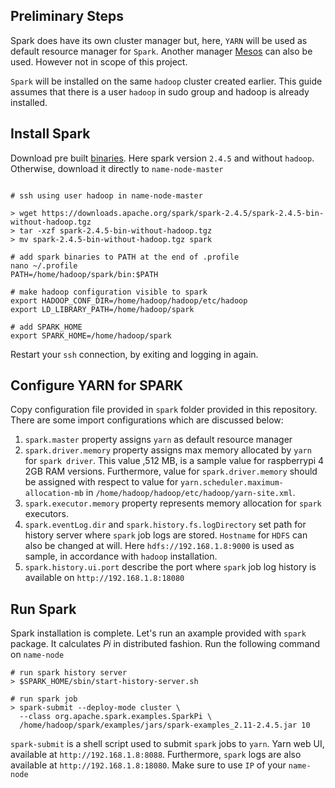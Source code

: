 ## Preliminary Steps
Spark does have its own cluster manager but, here, `YARN` will be used
as default resource manager for `Spark`. Another manager [Mesos](https://mesos.apache.org/) 
can also be used. However not in scope of this project.

`Spark` will be installed on the same `hadoop` cluster created earlier.
This guide assumes that there is a user `hadoop` in sudo group and hadoop
is already installed.

## Install Spark

Download pre built [binaries](https://downloads.apache.org/spark/spark-2.4.5/spark-2.4.5-bin-without-hadoop.tgz).
Here spark version `2.4.5` and without `hadoop`. Otherwise, download
it directly to `name-node-master`

```shell script

# ssh using user hadoop in name-node-master

> wget https://downloads.apache.org/spark/spark-2.4.5/spark-2.4.5-bin-without-hadoop.tgz
> tar -xzf spark-2.4.5-bin-without-hadoop.tgz
> mv spark-2.4.5-bin-without-hadoop.tgz spark

# add spark binaries to PATH at the end of .profile 
nano ~/.profile
PATH=/home/hadoop/spark/bin:$PATH

# make hadoop configuration visible to spark
export HADOOP_CONF_DIR=/home/hadoop/hadoop/etc/hadoop
export LD_LIBRARY_PATH=/home/hadoop/spark

# add SPARK_HOME
export SPARK_HOME=/home/hadoop/spark
```

Restart your `ssh` connection, by exiting and logging in again. 

## Configure YARN for SPARK
Copy configuration file provided in `spark` folder provided in this
repository. There are some import configurations which are discussed
below:
    
   1. `spark.master` property assigns `yarn` as default resource manager
   2. `spark.driver.memory` property assigns max memory allocated 
      by `yarn` for `spark driver`. This value ,512 MB, is a sample
      value for raspberrypi 4 2GB RAM versions. Furthermore, value for
      `spark.driver.memory` should be assigned with respect to value for
      `yarn.scheduler.maximum-allocation-mb` in `/home/hadoop/hadoop/etc/hadoop/yarn-site.xml`.
   3. `spark.executor.memory` property represents memory allocation for
      `spark` executors. 
   4. `spark.eventLog.dir` and `spark.history.fs.logDirectory` set path
      for history server where `spark` job logs are stored. `Hostname`
      for `HDFS` can also be changed at will. Here `hdfs://192.168.1.8:9000`
      is used as sample, in accordance with `hadoop` installation.
   5. `spark.history.ui.port` describe the port where `spark` job log 
      history is available on `http://192.168.1.8:18080` 
      
## Run Spark
Spark installation is complete. Let's run an axample provided with
`spark` package. It calculates *Pi* in distributed fashion. Run the 
following command on `name-node`

```shell script
# run spark history server
> $SPARK_HOME/sbin/start-history-server.sh

# run spark job
> spark-submit --deploy-mode cluster \
  --class org.apache.spark.examples.SparkPi \
  /home/hadoop/spark/examples/jars/spark-examples_2.11-2.4.5.jar 10
```  

`spark-submit` is a shell script used to submit `spark` jobs to `yarn`.
Yarn web UI, available at `http://192.168.1.8:8088`. Furthermore,
`spark` logs are also available at `http://192.168.1.8:18080`.
Make sure to use `IP` of your `name-node`